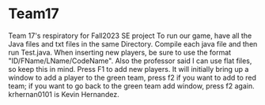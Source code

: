 # Team17
Team 17's respiratory for Fall2023 SE project 
To run our game, have all the Java files and txt files in the same Directory. Compile each java file and then run Test.java. When inserting new players, be sure to use the format "ID/FName/LName/CodeName". Also the professor said I can use flat files, so keep this in mind. Press F1 to add new players. It will initially bring up a window to add a player to the green team, press f2 if you want to add to red team; if you want to go back to the green team add window, press f2 again.
krhernan0101 is Kevin Hernandez.

